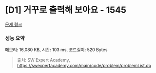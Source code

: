 # [D1] 거꾸로 출력해 보아요 - 1545 

[문제 링크](https://swexpertacademy.com/main/code/problem/problemDetail.do?contestProbId=AV2gbY0qAAQBBAS0) 

### 성능 요약

메모리: 16,080 KB, 시간: 103 ms, 코드길이: 520 Bytes



> 출처: SW Expert Academy, https://swexpertacademy.com/main/code/problem/problemList.do